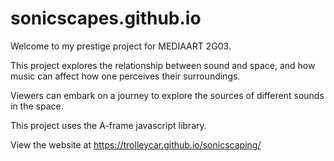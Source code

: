 # sonicscapes.github.io

Welcome to my prestige project for MEDIAART 2G03.

This project explores the relationship between sound and space, and how music can affect how one perceives their surroundings.

Viewers can embark on a journey to explore the sources of different sounds in the space.

This project uses the A-frame javascript library.

View the website at https://trolleycar.github.io/sonicscaping/